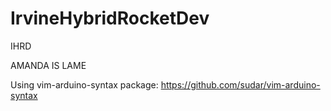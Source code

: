 # IrvineHybridRocketDev
IHRD

AMANDA IS LAME

Using vim-arduino-syntax package:
https://github.com/sudar/vim-arduino-syntax
